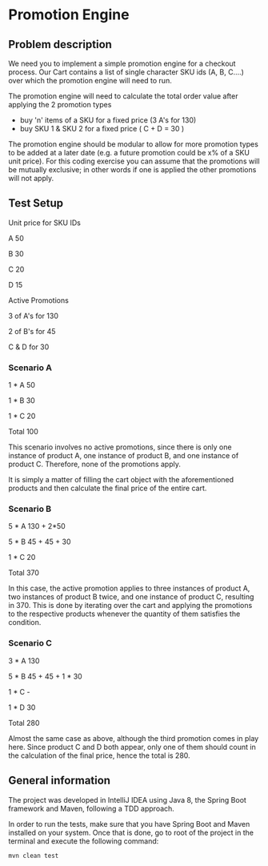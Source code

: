 # Promotion Engine


## Problem description

We need you to implement a simple promotion engine for a checkout process. Our Cart contains a list of single character SKU ids (A, B, C....) over which the promotion engine will need to run.

The promotion engine will need to calculate the total order value after applying the 2 promotion types

- buy 'n' items of a SKU for a fixed price (3 A's for 130)
- buy SKU 1 & SKU 2 for a fixed price ( C + D = 30 )

The promotion engine should be modular to allow for more promotion types to be added at a later date (e.g. a future promotion could be x% of a SKU unit price). For this coding exercise you can assume that the promotions will be mutually exclusive; in other words if one is applied the other promotions will not apply.

## Test Setup

Unit price for SKU IDs

A      50

B      30

C      20

D      15

Active Promotions

3 of A's for 130

2 of B's for 45

C & D for 30


### Scenario A

1 * A     50

1 * B     30

1 * C     20

Total     100

This scenario involves no active promotions, since there is only one instance of product A, one instance of product B,
and one instance of product C. Therefore, none of the promotions apply. 

It is simply a matter of filling the cart object with the aforementioned products and then calculate the 
final price of the entire cart.

### Scenario B

5 * A     130 + 2*50

5 * B     45 + 45 + 30

1 * C     20

Total     370

In this case, the active promotion applies to three instances of product A, two instances of product B twice, and one 
instance of product C, resulting in 370. This is done by iterating over the cart and applying the promotions to the respective
products whenever the quantity of them satisfies the condition.

### Scenario C

3 * A     130

5 * B     45 + 45 + 1 * 30

1 * C     -

1 * D     30

Total     280

Almost the same case as above, although the third promotion comes in play here. Since product C and D both appear, only 
one of them should count in the calculation of the final price, hence the total is 280.


## General information

The project was developed in IntelliJ IDEA using Java 8, the Spring Boot framework and Maven, following a TDD approach. 

In order to run the tests, make sure that you have Spring Boot and Maven installed on your system. Once that is done, go to root of the project in the terminal and execute the following command:

```
mvn clean test
```